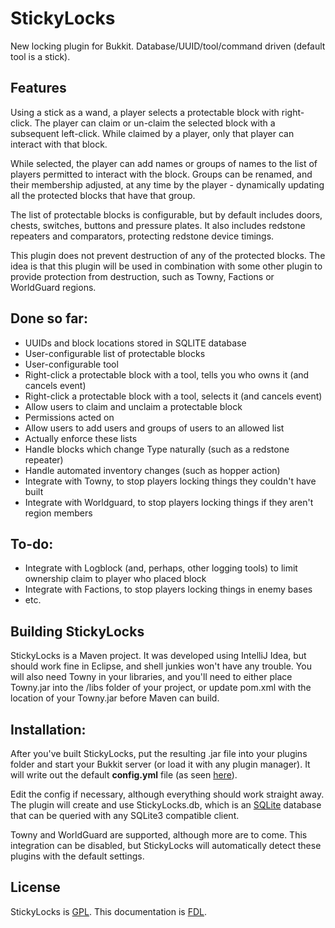# StickyLocks #

New locking plugin for Bukkit. Database/UUID/tool/command driven (default tool is a stick).

## Features ##

Using a stick as a wand, a player selects a protectable block with
right-click. The player can claim or un-claim the selected block
with a subsequent left-click. While claimed by a player, only that
player can interact with that block.

While selected, the player can add names or groups of names to the
list of players permitted to interact with the block. Groups can be
renamed, and their membership adjusted, at any time by the player -
dynamically updating all the protected blocks that have that group.

The list of protectable blocks is configurable, but by default includes
doors, chests, switches, buttons and pressure plates. It also includes
redstone repeaters and comparators, protecting redstone device timings.

This plugin does not prevent destruction of any of the protected blocks.
The idea is that this plugin will be used in combination with some
other plugin to provide protection from destruction, such as Towny,
Factions or WorldGuard regions.

## Done so far: ##

- UUIDs and block locations stored in SQLITE database
- User-configurable list of protectable blocks
- User-configurable tool
- Right-click a protectable block with a tool, tells you who owns it (and cancels event)
- Right-click a protectable block with a tool, selects it (and cancels event)
- Allow users to claim and unclaim a protectable block
- Permissions acted on
- Allow users to add users and groups of users to an allowed list
- Actually enforce these lists
- Handle blocks which change Type naturally (such as a redstone repeater)
- Handle automated inventory changes (such as hopper action)
- Integrate with Towny, to stop players locking things they couldn't have built
- Integrate with Worldguard, to stop players locking things if they aren't region members

## To-do: ##

- Integrate with Logblock (and, perhaps, other logging tools) to limit ownership claim to player who placed block
- Integrate with Factions, to stop players locking things in enemy bases
- etc.

## Building StickyLocks ##

StickyLocks is a Maven project. It was developed using IntelliJ Idea, but
should work fine in Eclipse, and shell junkies won't have any trouble. You
will also need Towny in your libraries, and you'll need to either place
Towny.jar into the /libs folder of your project, or update pom.xml with the
location of your Towny.jar before Maven can build.

## Installation: ##

After you've built StickyLocks, put the resulting .jar file into your plugins
folder and start your Bukkit server (or load it with any plugin manager). It
will write out the default **config.yml** file (as seen
[here](src/main/resources/config.yml)).

Edit the config if necessary, although everything should work straight away.
The plugin will create and use StickyLocks.db, which is an
[SQLite](http://www.sqlite.org/) database that can be queried with any
SQLite3 compatible client.

Towny and WorldGuard are supported, although more are to come. This integration
can be disabled, but StickyLocks will automatically detect these plugins
with the default settings.

## License ##

StickyLocks is [GPL](http://www.gnu.org/copyleft/gpl.html).
This documentation is [FDL](http://www.gnu.org/copyleft/fdl.html).
